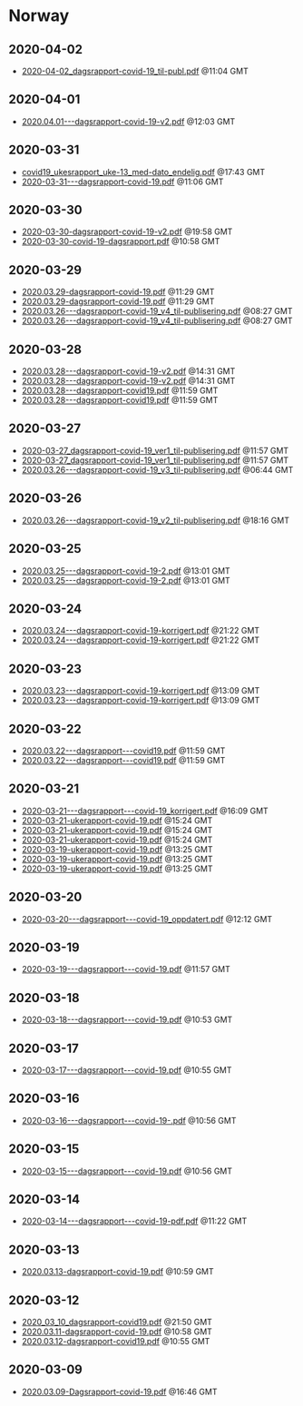 # Norway


## 2020-04-02

* [2020-04-02\_dagsrapport-covid-19\_til-publ.pdf](c4e8ef3ad8598abdd2c2d9f6e680d86b31c18381/file.pdf) @11:04 GMT

## 2020-04-01

* [2020.04.01---dagsrapport-covid-19-v2.pdf](3dc1b01ea3ad36c42b4d042096102783d45578ab/file.pdf) @12:03 GMT

## 2020-03-31

* [covid19\_ukesrapport\_uke-13\_med-dato\_endelig.pdf](daf41720383e693c2ecb1c2fd76f4fa63f6676d3/file.pdf) @17:43 GMT
* [2020-03-31---dagsrapport-covid-19.pdf](45836829f1f768fe2c89f31f818a6006e21ec727/file.pdf) @11:06 GMT

## 2020-03-30

* [2020-03-30-dagsrapport-covid-19-v2.pdf](10263a2b501d588066820ee647b627b402b20dbd/file.pdf) @19:58 GMT
* [2020-03-30-covid-19-dagsrapport.pdf](9065aa15e467ab1180c9773fc5fb6f2b8aaaa797/file.pdf) @10:58 GMT

## 2020-03-29

* [2020.03.29-dagsrapport-covid-19.pdf](6f7b95eaf1a5a6df3957417c4e9541c643e037b6/file.pdf) @11:29 GMT
* [2020.03.29-dagsrapport-covid-19.pdf](daa0d4191869b939c3461cdd598852aa511b9a9c/file.pdf) @11:29 GMT
* [2020.03.26---dagsrapport-covid-19\_v4\_til-publisering.pdf](1df677529193d8e2432d8b115d84064528622b38/file.pdf) @08:27 GMT
* [2020.03.26---dagsrapport-covid-19\_v4\_til-publisering.pdf](9b4b343eb15516ef6dd42b94f1a00d20a35fd572/file.pdf) @08:27 GMT

## 2020-03-28

* [2020.03.28---dagsrapport-covid-19-v2.pdf](2daabd1b572de4367e8f98037117e98c4cdc2909/file.pdf) @14:31 GMT
* [2020.03.28---dagsrapport-covid-19-v2.pdf](f5a812e112bf18a8271dc5a3343c71a7dab62045/file.pdf) @14:31 GMT
* [2020.03.28---dagsrapport-covid19.pdf](e3554ab060f42098c06eed4cb78e1bcd553a5440/file.pdf) @11:59 GMT
* [2020.03.28---dagsrapport-covid19.pdf](138e2d1e359e56a42b7e7f83a3f1aecbd7bb937e/file.pdf) @11:59 GMT

## 2020-03-27

* [2020-03-27\_dagsrapport-covid-19\_ver1\_til-publisering.pdf](a7e8aad98b8291de14c1c554946ca79fce613601/file.pdf) @11:57 GMT
* [2020-03-27\_dagsrapport-covid-19\_ver1\_til-publisering.pdf](8bb3dbb32bd988be3f31abb6d3d12e5cbfbb9792/file.pdf) @11:57 GMT
* [2020.03.26---dagsrapport-covid-19\_v3\_til-publisering.pdf](2d74372f615c645a87cbc06a3c8a2eb661bd3a84/file.pdf) @06:44 GMT

## 2020-03-26

* [2020.03.26---dagsrapport-covid-19\_v2\_til-publisering.pdf](c58f5ebdb79cc8b0d8b6b5a7c3e8122879a17e30/file.pdf) @18:16 GMT

## 2020-03-25

* [2020.03.25---dagsrapport-covid-19-2.pdf](f66a19354b003fedadbf97f442977804d8e4a912/file.pdf) @13:01 GMT
* [2020.03.25---dagsrapport-covid-19-2.pdf](7a2ef8d6a38e1beaaccda14db7c401d95457a46f/file.pdf) @13:01 GMT

## 2020-03-24

* [2020.03.24---dagsrapport-covid-19-korrigert.pdf](ccc48459c2b4ed6654750cb0e78ec0432b8557ba/file.pdf) @21:22 GMT
* [2020.03.24---dagsrapport-covid-19-korrigert.pdf](e91754b32f5f67cd31aee9d3d7cdf30f1f753fc4/file.pdf) @21:22 GMT

## 2020-03-23

* [2020.03.23---dagsrapport-covid-19-korrigert.pdf](e060939dd544b20ccf57252f8947c752c0e595f8/file.pdf) @13:09 GMT
* [2020.03.23---dagsrapport-covid-19-korrigert.pdf](00a15d9070c4b82ef595f854385e2fce905197c9/file.pdf) @13:09 GMT

## 2020-03-22

* [2020.03.22---dagsrapport---covid19.pdf](3f7b9218a72f8a561bbd6e906171091e3a43eb58/file.pdf) @11:59 GMT
* [2020.03.22---dagsrapport---covid19.pdf](f300e9ee7ca187943dde8e090c47112795e65bd6/file.pdf) @11:59 GMT

## 2020-03-21

* [2020-03-21---dagsrapport---covid-19\_korrigert.pdf](6af0f18d71a593c7596ce73534be7aa0e07827c5/file.pdf) @16:09 GMT
* [2020-03-21-ukerapport-covid-19.pdf](34e4104f1521e72ed12e7980143b5d8c73ac0b39/file.pdf) @15:24 GMT
* [2020-03-21-ukerapport-covid-19.pdf](b7b48118c108e3619de17d55d9539dc5a6671575/file.pdf) @15:24 GMT
* [2020-03-21-ukerapport-covid-19.pdf](ddb47cfa7d54b434d4e855d0178e1e97284d9722/file.pdf) @15:24 GMT
* [2020-03-19-ukerapport-covid-19.pdf](1b0715d8b5cd05fe2a8dc40177cc0d9601d53b71/file.pdf) @13:25 GMT
* [2020-03-19-ukerapport-covid-19.pdf](dece5560abf1fb9abcd77aae2b88051591e1017d/file.pdf) @13:25 GMT
* [2020-03-19-ukerapport-covid-19.pdf](5792bc6504ad3821c6555665dbc93ad45a3144e5/file.pdf) @13:25 GMT

## 2020-03-20

* [2020-03-20---dagsrapport---covid-19\_oppdatert.pdf](1eab2d679cf5271519787730bd7f33f5ffe67025/file.pdf) @12:12 GMT

## 2020-03-19

* [2020-03-19---dagsrapport---covid-19.pdf](855522657070de5d14ccdba98dae9db59bd6e214/file.pdf) @11:57 GMT

## 2020-03-18

* [2020-03-18---dagsrapport---covid-19.pdf](ef529e4abbd022068c091187fb2dbafc6b874a9f/file.pdf) @10:53 GMT

## 2020-03-17

* [2020-03-17---dagsrapport---covid-19.pdf](cfbf08fb2008e89b3c90e97414965df7e398e4c4/file.pdf) @10:55 GMT

## 2020-03-16

* [2020-03-16---dagsrapport---covid-19-.pdf](acc5c8e650129347ecf751c56706562e38ee1af8/file.pdf) @10:56 GMT

## 2020-03-15

* [2020-03-15---dagsrapport---covid-19.pdf](d466764ed189e8fb6100266fa7e1ebe53495b1a4/file.pdf) @10:56 GMT

## 2020-03-14

* [2020-03-14---dagsrapport---covid-19-pdf.pdf](462e961962158a54dff1b6f0801ec56930b9369e/file.pdf) @11:22 GMT

## 2020-03-13

* [2020.03.13-dagsrapport-covid-19.pdf](6f6cce5db49f2a1c4bcb6a6c822192c5cdc40775/file.pdf) @10:59 GMT

## 2020-03-12

* [2020\_03\_10\_dagsrapport-covid19.pdf](d6b20864007e8a27db2aae7b5130cc41b70e1bc4/file.pdf) @21:50 GMT
* [2020.03.11-dagsrapport-covid-19.pdf](5c98618d7a3fd7bd3c18956b99458c33a1d6441b/file.pdf) @10:58 GMT
* [2020.03.12-dagsrapport-covid19.pdf](569c82d9c990dda15ac66d231614e8f25976743f/file.pdf) @10:55 GMT

## 2020-03-09

* [2020.03.09-Dagsrapport-covid-19.pdf](c149a54e467d673723aa93beb1b2b9ae9e2231d2/file.pdf) @16:46 GMT
